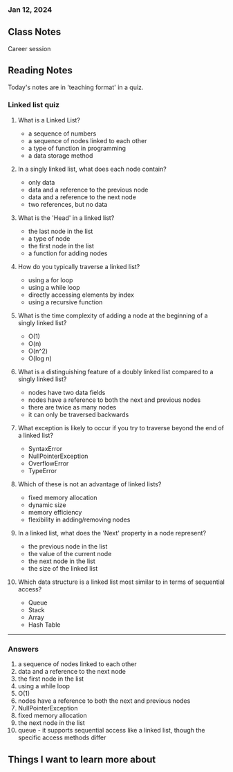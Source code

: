### Jan 12, 2024

## Class Notes

Career session


## Reading Notes


Today's notes are in 'teaching format' in a quiz.

### Linked list quiz

1. What is a Linked List?
   - a sequence of numbers
   - a sequence of nodes linked to each other
   - a type of function in programming
   - a data storage method

2. In a singly linked list, what does each node contain?
   - only data
   - data and a reference to the previous node
   - data and a reference to the next node
   - two references, but no data

3. What is the 'Head' in a linked list?
   - the last node in the list
   - a type of node
   - the first node in the list
   - a function for adding nodes

4. How do you typically traverse a linked list?
   - using a for loop
   - using a while loop
   - directly accessing elements by index
   - using a recursive function

5. What is the time complexity of adding a node at the beginning of a singly linked list?
   - O(1)
   - O(n)
   - O(n^2)
   - O(log n)

6. What is a distinguishing feature of a doubly linked list compared to a singly linked list?
   - nodes have two data fields
   - nodes have a reference to both the next and previous nodes
   - there are twice as many nodes
   - it can only be traversed backwards

7. What exception is likely to occur if you try to traverse beyond the end of a linked list?
   - SyntaxError
   - NullPointerException
   - OverflowError
   - TypeError

8. Which of these is not an advantage of linked lists?
   - fixed memory allocation
   - dynamic size
   - memory efficiency
   - flexibility in adding/removing nodes

9. In a linked list, what does the 'Next' property in a node represent?
   - the previous node in the list
   - the value of the current node
   - the next node in the list
   - the size of the linked list

10. Which data structure is a linked list most similar to in terms of sequential access?
    - Queue
    - Stack
    - Array
    - Hash Table

---

### Answers

1. a sequence of nodes linked to each other
2. data and a reference to the next node
3. the first node in the list
4. using a while loop
5. O(1)
6. nodes have a reference to both the next and previous nodes
7. NullPointerException
8. fixed memory allocation
9. the next node in the list
10. queue - it supports sequential access like a linked list, though the specific access methods differ



## Things I want to learn more about
